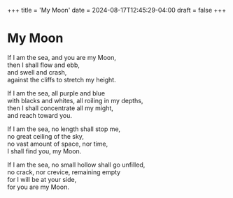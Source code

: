 +++
title = 'My Moon'
date = 2024-08-17T12:45:29-04:00
draft = false
+++

# My Moon

If I am the sea, and you are my Moon,  
then I shall flow and ebb,  
and swell and crash,  
against the cliffs to stretch my height.

If I am the sea, all purple and blue  
with blacks and whites, all roiling in my depths,  
then I shall concentrate all my might,  
and reach toward you.

If I am the sea, no length shall stop me,  
no great ceiling of the sky,  
no vast amount of space, nor time,  
I shall find you, my Moon.

If I am the sea, no small hollow shall go unfilled,  
no crack, nor crevice, remaining empty  
for I will be at your side,  
for you are my Moon.

